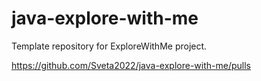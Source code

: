 # java-explore-with-me
Template repository for ExploreWithMe project.

https://github.com/Sveta2022/java-explore-with-me/pulls